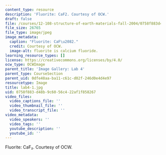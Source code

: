 ```yaml
---
content_type: resource
description: 'Fluorite: CaF2. Courtesy of OCW.'
draft: false
file: /courses/12-108-structure-of-earth-materials-fall-2004/0758f883d48b9c6056c422af1f858267_lab4-1.jpg
file_size: 26765
file_type: image/jpeg
image_metadata:
  caption: "Fluorite: CaF\u2082."
  credit: Courtesy of OCW.
  image-alt: fluorite is calcium fluoride.
learning_resource_types: []
license: https://creativecommons.org/licenses/by/4.0/
ocw_type: OCWImage
parent_title: 'Image Gallery: Lab 4'
parent_type: CourseSection
parent_uid: 0dfe48aa-ba11-c61c-d02f-246d0e4d4e97
resourcetype: Image
title: lab4-1.jpg
uid: 0758f883-d48b-9c60-56c4-22af1f858267
video_files:
  video_captions_file: ''
  video_thumbnail_file: ''
  video_transcript_file: ''
video_metadata:
  video_speakers: ''
  video_tags: ''
  youtube_description: ''
  youtube_id: ''
---
```

Fluorite: CaF₂. Courtesy of OCW.